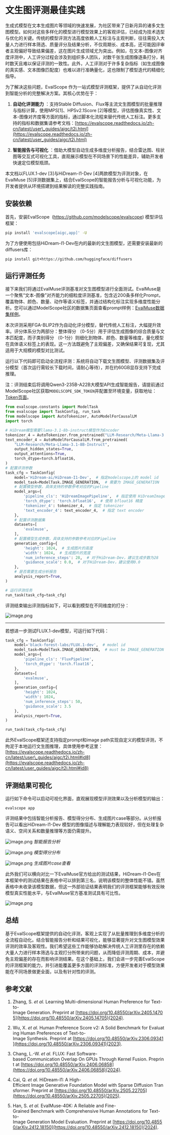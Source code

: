# 文生图评测最佳实践

生成式模型在文本生成图片等领域的快速发展，为社区带来了日新月异的诸多文生图模型。如何对这些多样化的模型进行模型效果上的客观评估，已经成为技术选型与优化的关键。传统的模型评测方法高度依赖人工标注与主观判断，往往需投入大量人力进行样本筛选、质量评分及结果分析，不仅周期长、成本高，还可能因评审者主观偏好导致结果偏差，这在图片生成领域尤为突出。例如，在文本-图像对齐度评测中，人工评分过程会涉及到组织多人团队，对数千张生成图像逐条打分，耗时数天且难以保证评测的一致性。此外，人工评测对于许多复杂指标（如生成图像的真实感、文本图像匹配度）也难以进行准确量化，这也限制了模型迭代的精细化指导。

为了解决这些问题，EvalScope 作为一站式模型评测框架，提供了从自动化评测到智能分析的完整解决方案。其核心优势在于：

1.  **自动化评测能力** ：支持Stable Diffusion、Flux等主流文生图模型的批量推理与指标计算，使用MPS\[1\]、HPSv2.1Score \[2\]等模型，评估图像真实性、文本-图像对齐度等方面的指标，通过脚本化流程来替代传统人工标注。更多支持的指标和数据集请参考文档：[https://evalscope.readthedocs.io/zh-cn/latest/user\_guides/aigc/t2i.html](https://evalscope.readthedocs.io/zh-cn/latest/user_guides/aigc/t2i.html)
    
2.  **智能报告与可视化** ：借助大模型自动生成多维度分析报告，结合雷达图、柱状图等交互式可视化工具，直观展示模型在不同场景下的性能差异，辅助开发者快速定位模型瓶颈。
    

本文档以FLUX.1-dev \[3\]与HiDream-I1-Dev \[4\]两款模型为评测对象，在EvalMuse \[5\]评测数据集上，结合EvalScope的智能报告分析与可视化功能，为开发者提供从环境搭建到结果解读的完整实践指南。

## 安装依赖

首先，安装EvalScope  (https://github.com/modelscope/evalscope) 模型评估框架：

```bash
pip install 'evalscope[aigc,app]' -U
```

为了方便使用包括HiDream-I1-Dev在内的最新的文生图模型，还需要安装最新的diffusers库：

```shell
pip install git+https://github.com/huggingface/diffusers
```

## 运行评测任务

接下来我们将通过EvalMuse评测基准对文生图模型进行全面测试。EvalMuse是一个聚焦“文本-图像”对齐能力的细粒度评测基准，包含近200条多样化Prompt，覆盖物体、颜色、数量、动作等语义标签，并通过结构化标注实现多维度性能分析。您可以通过ModelScope社区的数据集页面查看prompt样例：[EvalMuse数据集样例](https://modelscope.cn/datasets/AI-ModelScope/T2V-Eval-Prompts/summary)。

本次评测采用FGA-BLIP2作为自动化评分模型，替代传统人工标注，大幅提升效率。评分体系分为两部分：整体得分 （0-5分）用于评估生成图像的综合质量与文本匹配度，而子类别得分 （0-1分）则细化到物体、颜色、数量等维度，量化模型在具体语义标签上的表现。这一方法既避免了主观偏差，又确保结果可复现，尤其适用于大规模的模型对比测试。

运行以下代码即可启动全流程评测：系统将自动下载文生图模型、评测数据集及评分模型（首次运行需较长下载时间，请耐心等待），并在约60GB显存支持下完成推理。

注：评测结束后将调用Qwen3-235B-A22B大模型API生成智能报告，请提前通过ModelScope社区获取`MODELSCOPE_SDK_TOKEN`并配置至环境变量，获取地址：[Token页面](https://modelscope.cn/my/myaccesstoken)。

```python
from evalscope.constants import ModelTask
from evalscope import TaskConfig, run_task
from modelscope import AutoTokenizer, AutoModelForCausalLM
import torch

# HiDream模型需要llama-3.1-8b-instruct模型作为Encoder
tokenizer_4 = AutoTokenizer.from_pretrained("LLM-Research/Meta-Llama-3.1-8B-Instruct")
text_encoder_4 = AutoModelForCausalLM.from_pretrained(
    "LLM-Research/Meta-Llama-3.1-8B-Instruct",
    output_hidden_states=True,
    output_attentions=True,
    torch_dtype=torch.bfloat16,
)
# 配置评测参数
task_cfg = TaskConfig(
    model='HiDream-ai/HiDream-I1-Dev',  # 指定modelscope上的 model id
    model_task=ModelTask.IMAGE_GENERATION,  # 需要为 IMAGE_GENERATION
    # 配置模型参数，具体支持的参数参考对应的Pipeline
    model_args={
        'pipeline_cls': 'HiDreamImagePipeline',  # 指定使用 HiDreamImagePipeline
        'torch_dtype': 'torch.bfloat16',  # 使用 bfloat16 精度
        'tokenizer_4': tokenizer_4,  # 指定 tokenizer
        'text_encoder_4': text_encoder_4,  # 指定 text encoder
    },
    # 配置评测数据集
    datasets=[
        'evalmuse',
    ],
    # 配置模型生成参数，具体支持的参数参考对应的Pipeline
    generation_config={
        'height': 1024,  # 生成图片的高度
        'width': 1024,  # 生成图片的宽度
        'num_inference_steps': 28,  # 对于HiDream-Dev，建议生成步数为28
        'guidance_scale': 0.0,  # 对于HiDream-Dev，建议使用0.0
    },
    # 是否需要生成分析报告
    analysis_report=True,
)

# 运行评测任务
run_task(task_cfg=task_cfg)
```

评测结束输出评测指标如下，可以看到模型在不同维度的打分：

![image.png](https://sail-moe.oss-cn-hangzhou.aliyuncs.com/yunlin/images/evalscope/t2i/t2i_metrics.png)

---

若想进一步测试FLUX.1-dev模型，可运行如下代码：

```python
task_cfg = TaskConfig(
    model='black-forest-labs/FLUX.1-dev',  # model id
    model_task=ModelTask.IMAGE_GENERATION,  # must be IMAGE_GENERATION
    model_args={
        'pipeline_cls': 'FluxPipeline',
        'torch_dtype': 'torch.float16',
    },
    datasets=[
        'evalmuse',
    ],
    generation_config={
        'height': 1024,
        'width': 1024,
        'num_inference_steps': 50,
        'guidance_scale': 3.5
    },
    analysis_report=True,
)

run_task(task_cfg=task_cfg)
```

此外EvalScope框架还支持指定prompt和image path实现自定义的模型评测，不拘泥于本地运行文生图推理，具体使用参考这里：[https://evalscope.readthedocs.io/zh-cn/latest/user\_guides/aigc/t2i.html#id8](https://evalscope.readthedocs.io/zh-cn/latest/user_guides/aigc/t2i.html#id8)

## 评测结果可视化

运行如下命令可以启动可视化界面，直观展现模型评测效果以及分析模型的输出：

```shell
evalscope app
```

评测结果中包括智能分析报告、模型得分分布、生成图片case等部分。从分析报告可以看出HiDream-I1-Dev 模型的图像描述与理解能力表现较好，但在处理复杂语义、空间关系和数量推理等方面仍需提升。

![image.png](https://sail-moe.oss-cn-hangzhou.aliyuncs.com/yunlin/images/evalscope/t2i/t2i_report.png)
*智能报告分析*

![image.png](https://sail-moe.oss-cn-hangzhou.aliyuncs.com/yunlin/images/evalscope/t2i/t2i_overall_score.png)
*模型得分分布*

![image.png](https://sail-moe.oss-cn-hangzhou.aliyuncs.com/yunlin/images/evalscope/t2i/t2i_case.png)
*生成图片case查看*

此外我们可以横向对比一下EvalMuse官方给出的测试结果，HiDream-I1-Dev在本框架中的测试结果在表格中可以排到第三名，说明该模型的整体性能不错。虽然表格中未收录该模型数据，但这一外部验证结果表明我们的评测框架能够有效反映模型真实性能水平，与EvalMuse官方基准测试具有可比性。

![image.png](https://sail-moe.oss-cn-hangzhou.aliyuncs.com/yunlin/images/evalscope/t2i/t2i_evalmuse.png)

## 总结

基于EvalScope框架提供的自动化评测，客观上实现了从批量推理到多维度分析的全流程自动化。结合智能报告分析和结果可视化，能够显著提升对文生图模型效果评测的效率及客观性。我们希望这些工作能够协助解决传统人工评测里存在的依赖大量人力进行样本筛选与主观打分所带来的问题，从而降低评测周期、成本，并避免主观偏差的存在而影响评测结果。在这个基础上，我们会进一步完善EvalScope的评测框架的能力，并引进能覆盖更多方面的评测标准，方便开发者对于模型效果能在不同场景做更全面，以及有针对性的评测。

## 参考文献

1.  Zhang, S. _et al._ Learning Multi-dimensional Human Preference for Text-to-Image Generation. Preprint at [https://doi.org/10.48550/arXiv.2405.14705](https://doi.org/10.48550/arXiv.2405.14705)(2024).
    
2.  Wu, X. _et al._ Human Preference Score v2: A Solid Benchmark for Evaluating Human Preferences of Text-to-Image Synthesis. Preprint at [https://doi.org/10.48550/arXiv.2306.09341](https://doi.org/10.48550/arXiv.2306.09341)(2023).
    
3.  Chang, L.-W. _et al._ FLUX: Fast Software-based Communication Overlap On GPUs Through Kernel Fusion. Preprint at [https://doi.org/10.48550/arXiv.2406.06858](https://doi.org/10.48550/arXiv.2406.06858)(2024).
    
4.  Cai, Q. _et al._ HiDream-I1: A High-Efficient Image Generative Foundation Model with Sparse Diffusion Transformer. Preprint at [https://doi.org/10.48550/arXiv.2505.22705](https://doi.org/10.48550/arXiv.2505.22705)(2025).
    
5.  Han, S. _et al._ EvalMuse-40K: A Reliable and Fine-Grained Benchmark with Comprehensive Human Annotations for Text-to-Image Generation Model Evaluation. Preprint at [https://doi.org/10.48550/arXiv.2412.18150](https://doi.org/10.48550/arXiv.2412.18150)(2024).